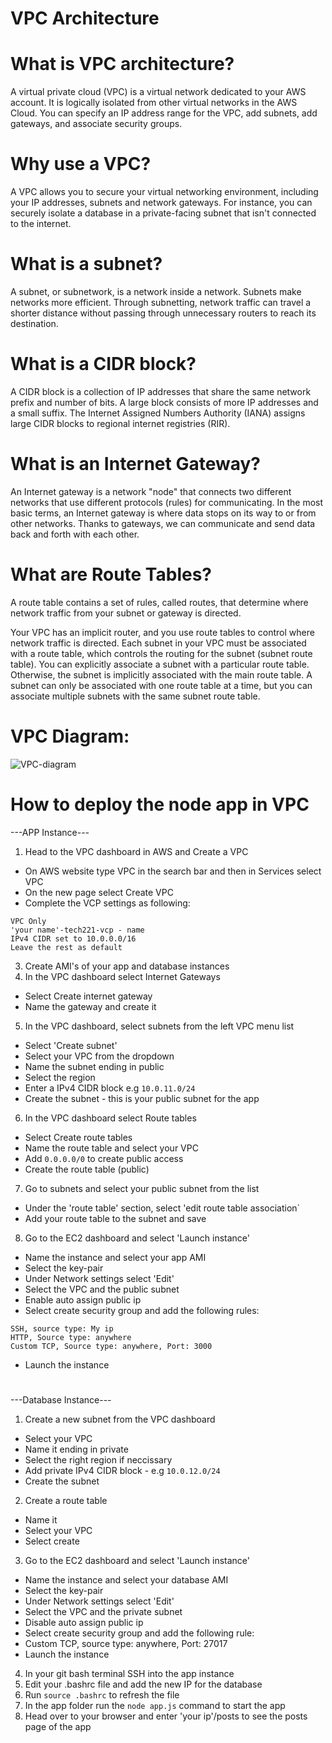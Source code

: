 # VPC Architecture
#
# What is VPC architecture?

A virtual private cloud (VPC) is a virtual network dedicated to your AWS account. It is logically isolated from other virtual networks in the AWS Cloud. You can specify an IP address range for the VPC, add subnets, add gateways, and associate security groups.

#
# Why use a VPC?

A VPC allows you to secure your virtual networking environment, including your IP addresses, subnets and network gateways. For instance, you can securely isolate a database in a private-facing subnet that isn't connected to the internet.

#
# What is a subnet?

A subnet, or subnetwork, is a network inside a network. Subnets make networks more efficient. Through subnetting, network traffic can travel a shorter distance without passing through unnecessary routers to reach its destination.

#
# What is a CIDR block?

A CIDR block is a collection of IP addresses that share the same network prefix and number of bits. A large block consists of more IP addresses and a small suffix. The Internet Assigned Numbers Authority (IANA) assigns large CIDR blocks to regional internet registries (RIR).

#
# What is an Internet Gateway?

An Internet gateway is a network "node" that connects two different networks that use different protocols (rules) for communicating. In the most basic terms, an Internet gateway is where data stops on its way to or from other networks. Thanks to gateways, we can communicate and send data back and forth with each other.

#
# What are Route Tables?

A route table contains a set of rules, called routes, that determine where network traffic from your subnet or gateway is directed.

Your VPC has an implicit router, and you use route tables to control where network traffic is directed. Each subnet in your VPC must be associated with a route table, which controls the routing for the subnet (subnet route table). You can explicitly associate a subnet with a particular route table. Otherwise, the subnet is implicitly associated with the main route table. A subnet can only be associated with one route table at a time, but you can associate multiple subnets with the same subnet route table.

#
# VPC Diagram:
![VPC-diagram](https://user-images.githubusercontent.com/129315605/234340160-9eea70cf-1f33-4b8a-844d-ed8c9b8f3d6b.png)
#
# How to deploy the node app in VPC

---APP Instance---

1. Head to the VPC dashboard in AWS and Create a VPC
- On AWS website type VPC in the search bar and then in Services select VPC
- On the new page select Create VPC
- Complete the VCP settings as following:
```
VPC Only
'your name'-tech221-vcp - name
IPv4 CIDR set to 10.0.0.0/16
Leave the rest as default
```
3. Create AMI's of your app and database instances
4. In the VPC dashboard select Internet Gateways
- Select Create internet gateway
- Name the gateway and create it
5. In the VPC dashboard, select subnets from the left VPC menu list
- Select 'Create subnet'
- Select your VPC from the dropdown
- Name the subnet ending in public
- Select the region
- Enter a IPv4 CIDR block e.g `10.0.11.0/24`
- Create the subnet - this is your public subnet for the app
6. In the VPC dashboard select Route tables
- Select Create route tables
- Name the route table and select your VPC
- Add `0.0.0.0/0` to create public access
- Create the route table (public)
7. Go to subnets and select your public subnet from the list
- Under the 'route table' section, select 'edit route table association`
- Add your route table to the subnet and save
8. Go to the EC2 dashboard and select 'Launch instance'
- Name the instance and select your app AMI
- Select the key-pair
- Under Network settings select 'Edit'
- Select the VPC and the public subnet
- Enable auto assign public ip
- Select create security group and add the following rules:
```
SSH, source type: My ip
HTTP, Source type: anywhere
Custom TCP, Source type: anywhere, Port: 3000
```
- Launch the instance
#
---Database Instance---

1. Create a new subnet from the VPC dashboard
- Select your VPC
- Name it ending in private
- Select the right region if neccissary
- Add private IPv4 CIDR block - e.g `10.0.12.0/24`
- Create the subnet
2. Create a route table
- Name it
- Select your VPC
- Select create
3. Go to the EC2 dashboard and select 'Launch instance'
- Name the instance and select your database AMI
- Select the key-pair
- Under Network settings select 'Edit'
- Select the VPC and the private subnet
- Disable auto assign public ip
- Select create security group and add the following rule:
- Custom TCP, source type: anywhere, Port: 27017
- Launch the instance
4. In your git bash terminal SSH into the app instance
5. Edit your .bashrc file and add the new IP for the database
6. Run `source .bashrc` to refresh the file
7. In the app folder run the `node app.js` command to start the app
8. Head over to your browser and enter 'your ip'/posts to see the posts page of the app
